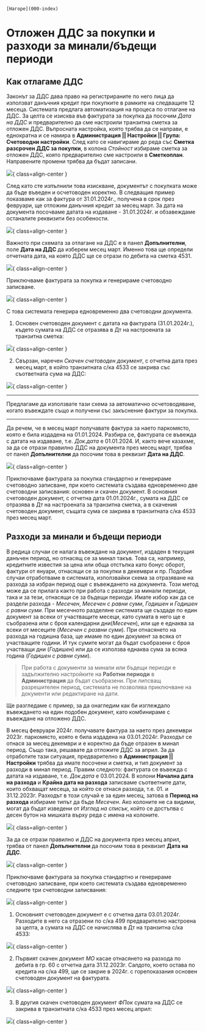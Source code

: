```{only} html
[Нагоре](000-index)
```
 
# Отложен ДДС за покупки и разходи за минали/бъдещи периоди

## Как отлагаме ДДС

Законът за ДДС дава право на регистрираните по него лица да използват данъчния кредит при покупките в рамките на следващите 12 месеца. Системата предлага автоматизация на процеса по отлагане на ДДС. За целта се изисква във фактурата за покупка да посочим *Дата на ДДС* и предварително да сме настроили транзитна сметка за отложен ДДС. Въпросната настройка, която трябва да се направи, е еднократна и се намира в **Администрация || Настройки || Група: Счетоводни настройки**. След като се навигираме до реда със **Сметка разсрочен ДДС за покупки**, в колона *Стойност* избираме сметка за отложен ДДС, която предварително сме настроили в **Сметкоплан**. Направените промени трябва да бъдат записани.

![](907-vat1.png){ class=align-center }

След като сте изпълнили това изискване, документът с покупката може да бъде въведен и осчетоводен коректно.
В следващия пример показваме как за фактура от 31.01.2024г., получена в срок през февруари, ще отложим данъчния кредит за месец март.
За дата на документа посочваме датата на издаване - 31.01.2024г. и обзавеждаме останалите реквизити без особености. 

![](908-vat2.png){ class=align-center }

Важното при схемата за отлагане на ДДС е в панел **Допълнителни**, поле **Дата на ДДС** да изберем месец март. Именно това ще определи отчетната дата, на която ДДС ще се отрази по дебита на сметка 4531.

![](909-vat3.png){ class=align-center }

Приключваме фактурата за покупка и генерираме счетоводно записване.
  
![](910-vat4.png){ class=align-center }
  
С това системата генерира едновременно два счетоводни документа.
1. Основен счетоводен документ с датата на фактурата (31.01.2024г.), където сумата на ДДС се отразява в Дт на настроената за транзитна сметка:
  
![](911-vat5.png){ class=align-center }
  
2. Свързан, наречен *Скачен счетоводен документ*, с отчетна дата през месец март, в който транзитната с/ка 4533 се закрива със съответната сума на ДДС:
  
![](912-vat6.png){ class=align-center }
	
---

Предлагаме да използвате тази схема за автоматично осчетоводяване, когато въвеждате също и получени със закъснение фактури за покупка.

---

Да речем, че в месец март получавате фактура за наето паркомясто, която е била издадена на 01.01.2024. Разбира се, фактурата се въвежда с датата на издаване, т.е. *Док.дата* е 01.01.2024.
И, както вече казахме, за да се отрази правилно ДДС на документа през месец март, трябва от панел **Допълнителни** да посочим това в реквизит **Дата на ДДС**. 

![](914-vat8.png){ class=align-center }
  
Приключваме фактурата за покупка стандартно и генерираме счетоводно записване, при което системата създава едновременно две счетоводни записвания: основен и скачен документ.
В основния счетоводен документ, с отчетна дата 01.01.2024г., сумата на ДДС се отразява в Дт на настроената за транзитна сметка, а в скачения счетоводен документ, същата сума се закрива в транзитната с/ка 4533 през месец март.
	
## Разходи за минали и бъдещи периоди

В редица случаи се налага въвеждане на документ, издаден в текущия данъчен период, но отнасящ се за минал такъв. Това са, например, кредитните известия за цена или обща отстъпка като бонус оборот, фактури  от януари, отнасящи се за покупки в декември и пр. Подобни случаи отработваме в системата, използвайки схема за отразяване на разхода за избран период още с въвеждането на документа. Този метод може да се прилага както при работа с разходи за минали периоди, така и за тези, отнасящи се за бъдещи периоди.
Имате избор как да се раздели разхода - *Месечен*, *Месечен с равни суми*, *Годишен* и *Годишен с равни суми*.
При месечното разделяне системата ще създаде по един документ за всеки от участващите месеци, като сумата в него ще е съобразена или с броя календарни дни(*Месечен*), или ще е еднаква за всеки от месеците (*Месечен с развни суми*). При отнасянето на разхода на годишна база, ще имаме по един документ за всяка от участващите години. И тук сумите могат да бъдат съобразени с броя участващи дни (*Годишен*) или да се използва еднаква сума за всяка година (*Годишен с равни суми*). 

> При работа с документи за минали или бъдещи периоди е задължително настройките на **Работни периоди** в **Администрация** да бъдат съобразени. При липсващ разрешителен период, системата не позволява приключване на документи или редактиране на дати. 

Ще разгледаме с пример, за да онагледим как би изглеждало въвеждането на един подобен документ, като комбинираме с въвеждане на отложено ДДС.

В месец февруари 2024г. получавате фактура за наето през декември 2023г. паркомясто, която е била издадена на 03.01.2024г. Разходът се отнася за месец декември и е коректно да бъде отразен в минал период. Също така,  решавате да отложите ДДС за април.
За да отработите тази ситуация, предварително в **Администрация || Настройки** трябва да имате посочени и сметка, и тип документ за разходи в минал период.
Правим следното: фактурата се въвежда с датата на издаване, т.е. *Док.дата* е 03.01.2024. В колони **Начална дата на разхода** и **Крайна дата на разхода** записваме съответните дати, които обхващат месеца, за който се отнася разхода, т.е. 01. и 31.12.2023г. Разходът в този случай е за един месец, затова в **Период на разхода** избираме типът да бъде *Месечен*.
Ако колоните не са видими, могат да бъдат изведени от *Изглед на списък*, който се достъпва с десен бутон на мишката върху реда с имена на колоните.

![](915-vat8.png){ class=align-center }

За да се отрази правилно и ДДС на документа през месец април, трябва от панел **Допълнителни** да посочим това в реквизит **Дата на ДДС**. 

![](916-vat10.png){ class=align-center }
  
Приключваме фактурата за покупка стандартно и генерираме счетоводно записване, при което системата създава едновременно следните три счетоводни записвания:

![](917-vat11.png){ class=align-center }

1. Основният счетоводен документ е с отчетна дата 03.01.2024г. Разходите в него са отразени по с/ка 499 предварително настроена за целта, а сумата на ДДС се начислява в Дт на транзитна с/ка 4533:
  
![](918-vat12.png){ class=align-center }

2. Първият скачен документ *МО* касае отнасянето на разхода по дебита в гр. 60 с отчетна дата 31.12.2023г. Салдото, което остава по кредита на с/ка 499, ще се закрие в 2024г. с горепоказания основен счетоводен документ на фактурата.

![](919-vat13.png){ class=align-center }

3. В другия скачен счетоводен документ *ФПок* сумата на ДДС се закрива в транзитната с/ка 4533 през месец април:

![](920-vat14.png){ class=align-center }